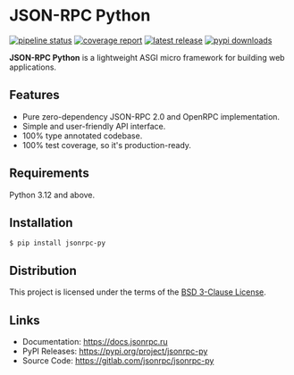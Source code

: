 # JSON-RPC Python

[![pipeline status][pipeline]][homepage]
[![coverage report][coverage]][homepage]
[![latest release][version]][pypi]
[![pypi downloads][downloads]][pypi]

**JSON-RPC Python** is a lightweight ASGI micro framework for building web applications.

## Features

* Pure zero-dependency JSON-RPC 2.0 and OpenRPC implementation.
* Simple and user-friendly API interface.
* 100% type annotated codebase.
* 100% test coverage, so it's production-ready.

## Requirements

Python 3.12 and above.

## Installation

```shell
$ pip install jsonrpc-py
```

## Distribution

This project is licensed under the terms of the [BSD 3-Clause License](LICENSE).

## Links

* Documentation: <https://docs.jsonrpc.ru>
* PyPI Releases: <https://pypi.org/project/jsonrpc-py>
* Source Code: <https://gitlab.com/jsonrpc/jsonrpc-py>

[homepage]: <https://gitlab.com/jsonrpc/jsonrpc-py>
[pipeline]: <https://img.shields.io/gitlab/pipeline-status/jsonrpc/jsonrpc-py?branch=development&logo=gitlab&style=flat-square>
[coverage]: <https://img.shields.io/gitlab/pipeline-coverage/jsonrpc/jsonrpc-py?branch=development&logo=gitlab&style=flat-square>
[pypi]: <https://pypi.org/project/jsonrpc-py>
[version]: <https://img.shields.io/pypi/v/jsonrpc-py?color=steelblue&logo=python&logoColor=steelblue&style=flat-square>
[downloads]: <https://img.shields.io/pypi/dm/jsonrpc-py?color=steelblue&logo=python&logoColor=steelblue&style=flat-square>

